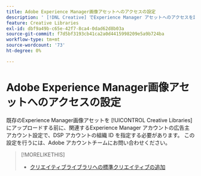 ```yaml
---
title: Adobe Experience Manager画像アセットへのアクセスの設定
description: ' [!DNL Creative] でExperience Manager アセットへのアクセスを設定する方法を説明します。'
feature: Creative Libraries
exl-id: dbf9a49b-c65e-42f7-8ca4-0dad62d8b03a
source-git-commit: f7d5bf3193cb41ca2a0d4415998209e5a9b724ba
workflow-type: tm+mt
source-wordcount: '73'
ht-degree: 0%

---
```


# Adobe Experience Manager画像アセットへのアクセスの設定

<!-- Is this relevant only to standard creatives? If so, then move into Standard Creatives chapter instead of at the top, where it is now -->

既存のExperience Manager画像アセットを [!UICONTROL Creative Libraries] にアップロードする前に、関連するExperience Manager アカウントの広告主アカウント設定で、DSP アカウントの組織 ID を指定する必要があります。 この設定を行うには、Adobe アカウントチームにお問い合わせください。

>[!MORELIKETHIS]
>
>* [ クリエイティブライブラリへの標準クリエイティブの追加 ](creative-add-standard.md)
